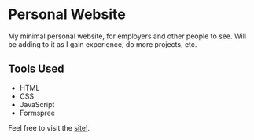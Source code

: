 # Personal Website

My minimal personal website, for employers and other people to see. Will be adding to it as I gain experience, do more projects, etc.

## Tools Used

-   HTML
-   CSS
-   JavaScript
-   Formspree

 Feel free to visit the [site!](https://brendenkohut.com").
